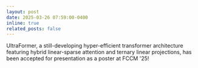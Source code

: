 ```yaml
---
layout: post
date: 2025-03-26 07:59:00-0400
inline: true
related_posts: false
---
```


UltraFormer, a still-developing hyper-efficient transformer architecture featuring hybrid linear-sparse attention and ternary linear projections, has been accepted for presentation as a poster at FCCM '25!
